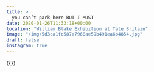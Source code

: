 ```yaml
---
title: >
  you can’t park here BUT I MUST
date: 2020-01-26T11:33:18+00:00
location: "William Blake Exhibition at Tate Britain"
image: "/img/5d3ca1fc587a7968ae59b491ea6b4854.jpg"
draft: false
instagram: true
---
```


{{<photo src="/img/5d3ca1fc587a7968ae59b491ea6b4854.jpg">}}
